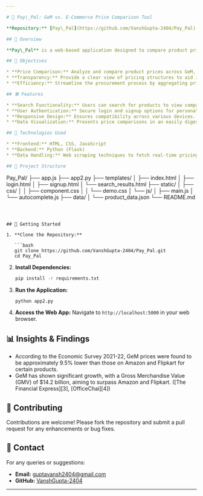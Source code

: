 ```yaml
---

# 🛒 Pay\_Pal: GeM vs. E-Commerce Price Comparison Tool

**Repository:** [Pay\_Pal](https://github.com/VanshGupta-2404/Pay_Pal)

## 📌 Overview

**Pay\_Pal** is a web-based application designed to compare product prices between the Government e-Marketplace (GeM) and leading e-commerce platforms such as Amazon and Flipkart. This tool aims to highlight pricing differences, offering insights into cost-effective procurement options.

## 🎯 Objectives

* **Price Comparison:** Analyze and compare product prices across GeM, Amazon, and Flipkart.
* **Transparency:** Provide a clear view of pricing structures to aid in informed purchasing decisions.
* **Efficiency:** Streamline the procurement process by aggregating price data in one platform.([GitHub][1])

## 🛠️ Features

* **Search Functionality:** Users can search for products to view comparative pricing.
* **User Authentication:** Secure login and signup options for personalized experiences.
* **Responsive Design:** Ensures compatibility across various devices.
* **Data Visualization:** Presents price comparisons in an easily digestible format.([GitHub][2])

## 🧰 Technologies Used

* **Frontend:** HTML, CSS, JavaScript
* **Backend:** Python (Flask)
* **Data Handling:** Web scraping techniques to fetch real-time pricing data.([GitHub][1])

## 📂 Project Structure

```

Pay_Pal/
├── app.js
├── app2.py
├── templates/
│   ├── index.html
│   ├── login.html
│   ├── signup.html
│   └── search_results.html
├── static/
│   ├── css/
│   │   ├── component.css
│   │   └── demo.css
│   └── js/
│       ├── main.js
│       └── autocomplete.js
├── data/
│   └── product_data.json
└── README.md
```



## 🚀 Getting Started

1. **Clone the Repository:**

   ```bash
   git clone https://github.com/VanshGupta-2404/Pay_Pal.git
   cd Pay_Pal
   ```



2. **Install Dependencies:**

   ```bash
   pip install -r requirements.txt
   ```



3. **Run the Application:**

   ```bash
   python app2.py
   ```



4. **Access the Web App:**
   Navigate to `http://localhost:5000` in your web browser.

## 📊 Insights & Findings

* According to the Economic Survey 2021-22, GeM prices were found to be approximately 9.5% lower than those on Amazon and Flipkart for certain products.&#x20;
* GeM has shown significant growth, with a Gross Merchandise Value (GMV) of \$14.2 billion, aiming to surpass Amazon and Flipkart. ([The Financial Express][3], [OfficeChai][4])

## 🤝 Contributing

Contributions are welcome! Please fork the repository and submit a pull request for any enhancements or bug fixes.

## 📧 Contact

For any queries or suggestions:

* **Email:** [guptavansh2404@gmail.com](mailto:guptavansh2404@gmail.com)
* **GitHub:** [VanshGupta-2404](https://github.com/VanshGupta-2404)

---
```

